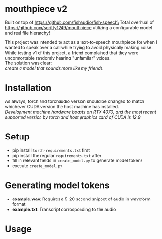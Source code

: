 # mouthpiece v2
Built on top of https://github.com/fishaudio/fish-speech\
Total overhual of https://github.com/scritty1249/mouthpiece utilizing a configurable model and real file hierarchy!

This project was intended to act as a text-to-speech mouthpiece for when I wanted to speak over a call while trying to avoid physically making noise.\
While testing v1 of this project, a friend complained that they were uncomfortable randomly hearing "unfamilar" voices.\
The solution was clear:\
*create a model that sounds more like my friends.*

# Installation
As always, torch and torchaudio version should be changed to match whichever CUDA version the host machine has installed.\
*Development machine hardware boasts an RTX 4070, and the most recent supported version by torch and host graphics card of CUDA is 12.9*

# Setup
- pip install `torch-requirements.txt` first
- pip install the regular `requirements.txt` after
- fill in relevant fields in `create_model.py` to generate model tokens
- execute `create_model.py`

# Generating model tokens
- __example.wav__: Requires a 5-20 second snippet of audio in waveform format
- __example.txt__: Transcript corrosponding to the audio

# Usage